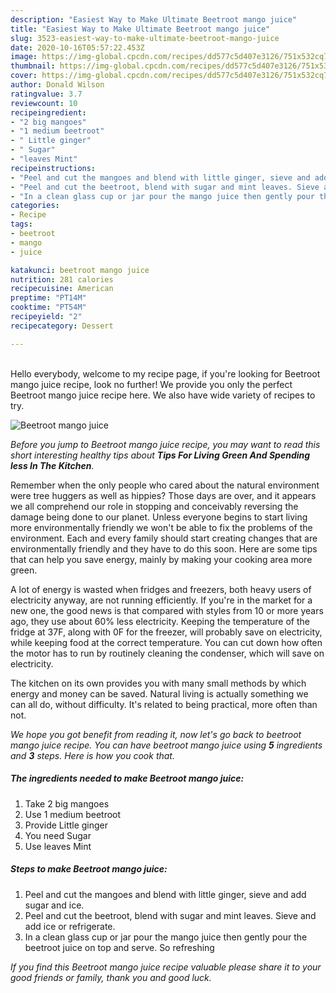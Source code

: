 ```yaml
---
description: "Easiest Way to Make Ultimate Beetroot mango juice"
title: "Easiest Way to Make Ultimate Beetroot mango juice"
slug: 3523-easiest-way-to-make-ultimate-beetroot-mango-juice
date: 2020-10-16T05:57:22.453Z
image: https://img-global.cpcdn.com/recipes/dd577c5d407e3126/751x532cq70/beetroot-mango-juice-recipe-main-photo.jpg
thumbnail: https://img-global.cpcdn.com/recipes/dd577c5d407e3126/751x532cq70/beetroot-mango-juice-recipe-main-photo.jpg
cover: https://img-global.cpcdn.com/recipes/dd577c5d407e3126/751x532cq70/beetroot-mango-juice-recipe-main-photo.jpg
author: Donald Wilson
ratingvalue: 3.7
reviewcount: 10
recipeingredient:
- "2 big mangoes"
- "1 medium beetroot"
- " Little ginger"
- " Sugar"
- "leaves Mint"
recipeinstructions:
- "Peel and cut the mangoes and blend with little ginger, sieve and add sugar and ice."
- "Peel and cut the beetroot, blend with sugar and mint leaves. Sieve and add ice or refrigerate."
- "In a clean glass cup or jar pour the mango juice then gently pour the beetroot juice on top and serve. So refreshing"
categories:
- Recipe
tags:
- beetroot
- mango
- juice

katakunci: beetroot mango juice 
nutrition: 281 calories
recipecuisine: American
preptime: "PT14M"
cooktime: "PT54M"
recipeyield: "2"
recipecategory: Dessert

---
```

<br>
Hello everybody, welcome to my recipe page, if you're looking for Beetroot mango juice recipe, look no further! We provide you only the perfect Beetroot mango juice recipe here. We also have wide variety of recipes to try.
<br>


![Beetroot mango juice](https://img-global.cpcdn.com/recipes/dd577c5d407e3126/751x532cq70/beetroot-mango-juice-recipe-main-photo.jpg)

<i>Before you jump to Beetroot mango juice recipe, you may want to read this short interesting healthy tips about 
<strong>Tips For Living Green And Spending less In The Kitchen</strong>.</i>
</br>

Remember when the only people who cared about the natural environment were tree huggers as well as hippies? Those days are over, and it appears we all comprehend our role in stopping and conceivably reversing the damage being done to our planet. Unless everyone begins to start living more environmentally friendly we won't be able to fix the problems of the environment. Each and every family should start creating changes that are environmentally friendly and they have to do this soon. Here are some tips that can help you save energy, mainly by making your cooking area more green.

A lot of energy is wasted when fridges and freezers, both heavy users of electricity anyway, are not running efficiently. If you're in the market for a new one, the good news is that compared with styles from 10 or more years ago, they use about 60% less electricity. Keeping the temperature of the fridge at 37F, along with 0F for the freezer, will probably save on electricity, while keeping food at the correct temperature. You can cut down how often the motor has to run by routinely cleaning the condenser, which will save on electricity.

The kitchen on its own provides you with many small methods by which energy and money can be saved. Natural living is actually something we can all do, without difficulty. It's related to being practical, more often than not.


<i>We hope you got benefit from reading it, now let's go back to beetroot mango juice recipe. You can have beetroot mango juice using <strong>5</strong> ingredients and <strong>3</strong> steps. Here is how you cook that.
</i>

##### The ingredients needed to make Beetroot mango juice:

1. Take 2 big mangoes
1. Use 1 medium beetroot
1. Provide  Little ginger
1. You need  Sugar
1. Use leaves Mint


##### Steps to make Beetroot mango juice:

1. Peel and cut the mangoes and blend with little ginger, sieve and add sugar and ice.
1. Peel and cut the beetroot, blend with sugar and mint leaves. Sieve and add ice or refrigerate.
1. In a clean glass cup or jar pour the mango juice then gently pour the beetroot juice on top and serve. So refreshing


<i>If you find this Beetroot mango juice recipe valuable please share it to your good friends or family, thank you and good luck.</i>
